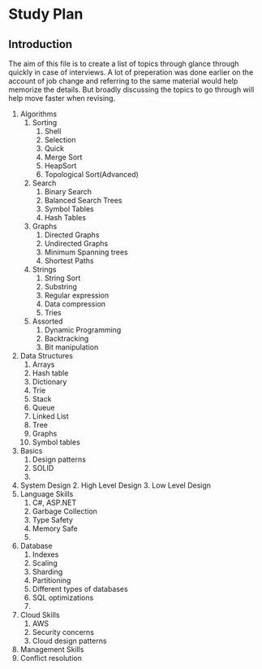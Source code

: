 # Study Plan
## Introduction
The aim of this file is to create a list of topics through glance through quickly in case of interviews. A lot of preperation was done earlier on the account of job change and referring to the same material would help memorize the details. But broadly discussing the topics to go through will help move faster when revising.

1. Algorithms
   1. Sorting
        1. Shell
        2. Selection
        3. Quick
        4. Merge Sort
        5. HeapSort
        6. Topological Sort(Advanced)
   2. Search
        1. Binary Search
        2. Balanced Search Trees
        3. Symbol Tables
        4. Hash Tables
   3. Graphs
        1. Directed Graphs
        2. Undirected Graphs
        3. Minimum Spanning trees
        4. Shortest Paths
   4. Strings
        1. String Sort
        2. Substring
        3. Regular expression
        4. Data compression
        5. Tries
    5. Assorted
        1. Dynamic Programming
        2. Backtracking
        3. Bit manipulation
2. Data Structures   
   1. Arrays
   3. Hash table
   5. Dictionary
   7. Trie
   9. Stack
   11. Queue
   12. Linked List
   13. Tree
   14. Graphs
   10. Symbol tables 
3. Basics
   1. Design patterns
   2. SOLID
   3. 
5. System Design
   2. High Level Design
   3. Low Level Design
7. Language Skills
   1. C#, ASP.NET
   2. Garbage Collection
   3. Type Safety
   4. Memory Safe
   5.
8. Database
   1. Indexes
   2. Scaling
   3. Sharding
   4. Partitioning
   5. Different types of databases
   6. SQL optimizations
   7. 
10. Cloud Skills
    1. AWS 
    2. Security concerns
    3. Cloud design patterns
11. Management Skills
   1. Conflict resolution
